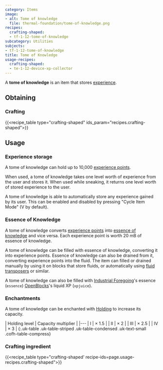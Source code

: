 ```yaml
---
category: Items
image:
- alt: Tome of knowledge
  file: thermal-foundation/tome-of-knowledge.png
recipes:
  crafting-shaped:
  - tf-1-12-tome-of-knowledge
subcategory: Utilities
subjects:
- tf-1-12-tome-of-knowledge
title: Tome of Knowledge
usage-recipes:
  crafting-shaped:
  - te-1-12-device-xp-collector
---
```


A **tome of knowledge** is an item that stores
[experience](https://minecraft.gamepedia.com/Experience).


Obtaining
---------

### Crafting
{{<recipe_table type="crafting-shaped" ids_param="recipes.crafting-shaped">}}


Usage
-----

### Experience storage
A tome of knowledge can hold up to 10,000 [experience
points](https://minecraft.gamepedia.com/Experience).

When used, a tome of knowledge takes one level worth of experience from the user
and stores it. When used while sneaking, it returns one level worth of stored
experience to the user.

A tome of knowledge is able to automatically store any experience gained by its
user. This can be enabled and disabled by pressing "Cycle Item Mode" (V by
default).

### Essence of Knowledge
A tome of knowledge converts [experience
points](https://minecraft.gamepedia.com/Experience) into [essence of
knowledge](../essence-of-knowledge/) and vice versa. Each experience point is
worth 20 mB of essence of knowledge.

A tome of knowledge can be filled with essence of knowledge, converting it into
experience points. Essence of knowledge can also be drained from it, converting
experience points into the fluid. The item can filled or drained manually by
using it on blocks that store fluids, or automatically using [fluid
transposers](../../thermal-expansion/fluid-transposer/) or similar.

A tome of knowledge can also be filled with [Industrial
Foregoing](https://www.curseforge.com/minecraft/mc-mods/industrial-foregoing)'s
essence (`essence`) [OpenBlocks](https://www.openmods.info/)'s liquid XP
(`xpjuice`).

### Enchantments
A tome of knowledge can be enchanted with [Holding](../../cofh-core/holding/) to increase
its capacity.

| Holding level | Capacity multiplier |
|---
| I | × 1.5 |
| II | × 2 |
| III | × 2.5 |
| IV | × 3 |
{:.uk-table .uk-table-striped .uk-table-condensed .uk-text-small .cofh-table-compress}

### Crafting ingredient
{{<recipe_table type="crafting-shaped' recipe-ids=page.usage-recipes.crafting-shaped">}}
